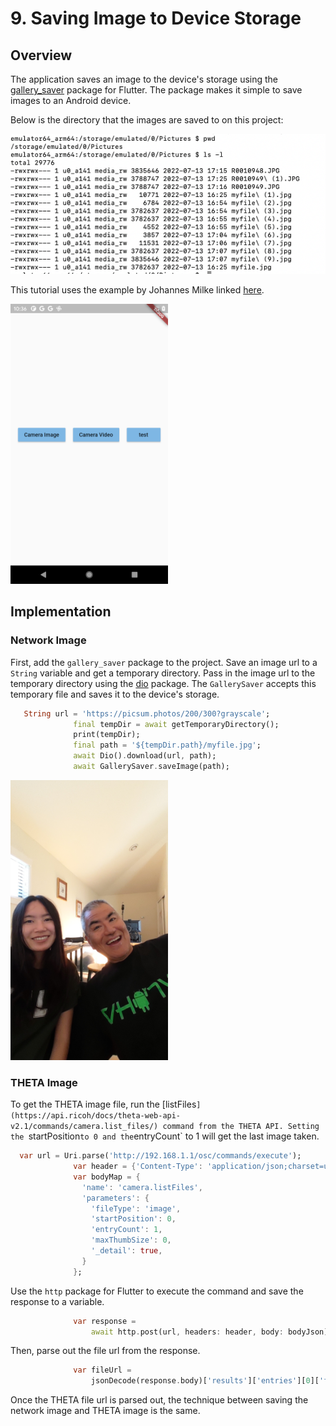 # 9. Saving Image to Device Storage

## Overview

The application saves an image to the device's storage using the [gallery_saver](https://pub.dev/packages/gallery_saver) package for Flutter. The package makes it simple to save images to an Android device.

Below is the directory that the images are saved to on this project: 

![directory](docs/directory.png)

This tutorial uses the example by Johannes Milke linked [here](https://www.youtube.com/watch?v=JILcQLZvjKE). 

<img src="docs/savingapp.png" width=50%>

## Implementation

### Network Image

First, add the `gallery_saver` package to the project. Save an image url to a `String` variable and get a temporary directory. Pass in the image url to the temporary directory using the [dio](https://pub.dev/packages/dio) package. The `GallerySaver` accepts this temporary file and saves it to the device's storage.  

```dart
   String url = 'https://picsum.photos/200/300?grayscale';
              final tempDir = await getTemporaryDirectory();
              print(tempDir);
              final path = '${tempDir.path}/myfile.jpg';
              await Dio().download(url, path);
              await GallerySaver.saveImage(path);
```

<img src="docs/googlephotos.png" width=50%>

### THETA Image

To get the THETA image file, run the [listFiles`](https://api.ricoh/docs/theta-web-api-v2.1/commands/camera.list_files/) command from the THETA API. Setting the `startPosition` to 0 and the `entryCount` to 1 will get the last image taken. 

```dart
  var url = Uri.parse('http://192.168.1.1/osc/commands/execute');
              var header = {'Content-Type': 'application/json;charset=utf-8'};
              var bodyMap = {
                'name': 'camera.listFiles',
                'parameters': {
                  'fileType': 'image',
                  'startPosition': 0,
                  'entryCount': 1,
                  'maxThumbSize': 0,
                  '_detail': true,
                }
              };
```

Use the `http` package for Flutter to execute the command and save the response to a variable. 

```dart
              var response =
                  await http.post(url, headers: header, body: bodyJson);
```

Then, parse out the file url from the response.

```dart
              var fileUrl =
                  jsonDecode(response.body)['results']['entries'][0]['fileUrl'];
```

Once the THETA file url is parsed out, the technique between saving the network image and THETA image is the same. 

